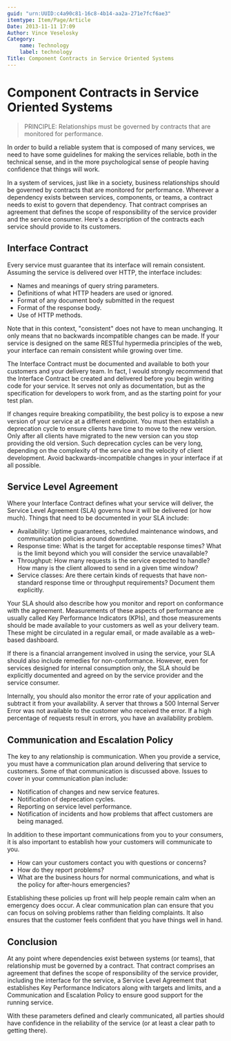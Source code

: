 ```yaml
---
guid: "urn:UUID:c4a90c81-16c8-4b14-aa2a-271e7fcf6ae3"
itemtype: Item/Page/Article
Date: 2013-11-11 17:09
Author: Vince Veselosky
Category:
    name: Technology
    label: technology
Title: Component Contracts in Service Oriented Systems
---
```


# Component Contracts in Service Oriented Systems

> PRINCIPLE: Relationships must be governed by contracts that are
> monitored for performance.

In order to build a reliable system that is composed of many services,
we need to have some guidelines for making the services reliable, both
in the technical sense, and in the more psychological sense of people
having confidence that things will work.

In a system of services, just like in a society, business relationships
should be governed by contracts that are monitored for performance.
Wherever a dependency exists between services, components, or teams, a
contract needs to exist to govern that dependency. That contract
comprises an agreement that defines the scope of responsibility of the
service provider and the service consumer. Here's a description of the
contracts each service should provide to its customers.

## Interface Contract

Every service must guarantee that its interface will remain consistent.
Assuming the service is delivered over HTTP, the interface includes:

-   Names and meanings of query string parameters.
-   Definitions of what HTTP headers are used or ignored.
-   Format of any document body submitted in the request
-   Format of the response body.
-   Use of HTTP methods.

Note that in this context, "consistent" does not have to mean
unchanging. It only means that no backwards incompatible changes can be
made. If your service is designed on the same RESTful hypermedia
principles of the web, your interface can remain consistent while
growing over time.

The Interface Contract must be documented and available to both your
customers and your delivery team. In fact, I would strongly recommend
that the Interface Contract be created and delivered before you begin
writing code for your service. It serves not only as documentation, but
as the specification for developers to work from, and as the starting
point for your test plan.

If changes require breaking compatibility, the best policy is to expose
a new version of your service at a different endpoint. You must then
establish a deprecation cycle to ensure clients have time to move to the
new version. Only after all clients have migrated to the new version can
you stop providing the old version. Such deprecation cycles can be very
long, depending on the complexity of the service and the velocity of
client development. Avoid backwards-incompatible changes in your
interface if at all possible.

## Service Level Agreement

Where your Interface Contract defines what your service will deliver,
the Service Level Agreement (SLA) governs how it will be delivered (or
how much). Things that need to be documented in your SLA include:

-   Availability: Uptime guarantees, scheduled maintenance windows, and
    communication policies around downtime.
-   Response time: What is the target for acceptable response times?
    What is the limit beyond which you will consider the service
    unavailable?
-   Throughput: How many requests is the service expected to handle? How
    many is the client allowed to send in a given time window?
-   Service classes: Are there certain kinds of requests that have
    non-standard response time or throughput requirements? Document them
    explicitly.

Your SLA should also describe how you monitor and report on conformance
with the agreement. Measurements of these aspects of performance are
usually called Key Performance Indicators (KPIs), and those measurements
should be made available to your customers as well as your delivery
team. These might be circulated in a regular email, or made available as
a web-based dashboard.

If there is a financial arrangement involved in using the service, your
SLA should also include remedies for non-conformance. However, even for
services designed for internal consumption only, the SLA should be
explicitly documented and agreed on by the service provider and the
service consumer.

Internally, you should also monitor the error rate of your application
and subtract it from your availability. A server that throws a 500
Internal Server Error was not available to the customer who received the
error. If a high percentage of requests result in errors, you have an
availability problem.

## Communication and Escalation Policy

The key to any relationship is communication. When you provide a
service, you must have a communication plan around delivering that
service to customers. Some of that communication is discussed above.
Issues to cover in your communication plan include:

-   Notification of changes and new service features.
-   Notification of deprecation cycles.
-   Reporting on service level performance.
-   Notification of incidents and how problems that affect customers are
    being managed.

In addition to these important communications from you to your
consumers, it is also important to establish how your customers will
communicate to you.

-   How can your customers contact you with questions or concerns?
-   How do they report problems?
-   What are the business hours for normal communications, and what is
    the policy for after-hours emergencies?

Establishing these policies up front will help people remain calm when
an emergency does occur. A clear communication plan can ensure that you
can focus on solving problems rather than fielding complaints. It also
ensures that the customer feels confident that you have things well in
hand.

## Conclusion

At any point where dependencies exist between systems (or teams), that
relationship must be governed by a contract. That contract comprises an
agreement that defines the scope of responsibility of the service
provider, including the interface for the service, a Service Level
Agreement that establishes Key Performance Indicators along with targets
and limits, and a Communication and Escalation Policy to ensure good
support for the running service.

With these parameters defined and clearly communicated, all parties
should have confidence in the reliability of the service (or at least a
clear path to getting there).
